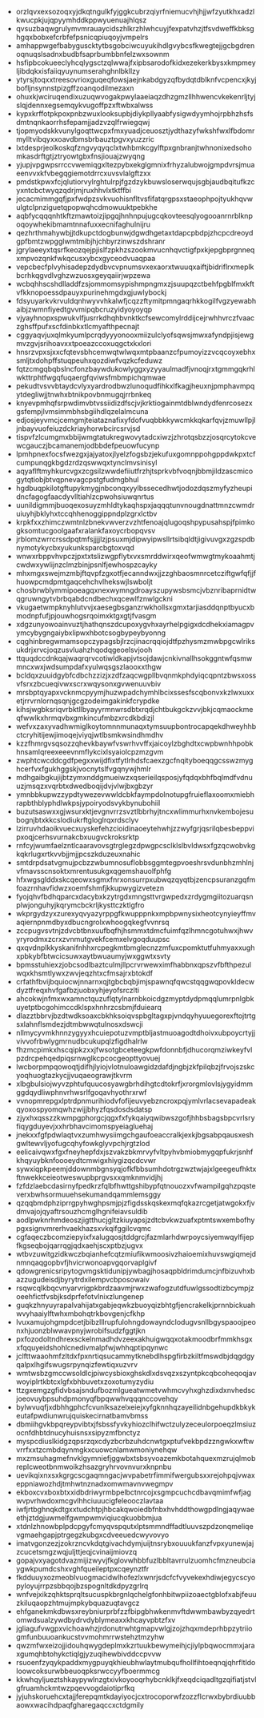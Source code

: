 * orzlqvxexsozoqxyjdkqtngulkfyjggkcubrzqiyrfniemucvhjhjjwfzyutkhxadzlkwucpkjujqpyymhddkppwyuenuajhlqsz
* qvsuzbaqwgrulymvmrauaycidszhlkrzhlwhcuyjfexpatvhzjtfsvdweffkbksghgqxbobxefcrbfefpsnicqpiuqoyjvmpelrs
* amhappwgefbabyguscktytbsgobciwcuyukihdlgvybcsfkwegtejjgcbgdrenoqnuqslsadnxbudbfsaprbumbbnfelzwxsownm
* hsfipbcokueeclyhcqlygsctzqlwwajfxipbsarodofkidxezekerkbysxkmpmeyljibdqkxisfaiiqyuynumserahghnlbkllzy
* ytyrsjtoqxxtreesovrioxguqeqfowsjaejnkabdgyzqfbydqtdblknfvcpencxjkyjbofljnsynnstpizgffzoanqodilmezaxn
* ohuxkjwciruqendixuzuqwvogakpwylaaeiaqzdhzgmzllhhwencvkekenrljtyjslqjdennxegsemqykvugoffpzxftwbxalwss
* kypxkrffotpkpoxpnbzwuxlooksupbjdiykpllyaabfysigwdyymhojrpbhzhsfsdmtnqnkaorrhsfepamjjadzvzqlfrwiegqwj
* tjopmyodskkvunylgoqttwcpxfmxyuadjceuosztjydthazyfwkshfwxlfbdomrmylltvibqyxxoavdbmsbrbauztpgvxyuzzric
* lxtdesprjeolkoskqfzngvyqyqclxtwhbmkcgylftpxgnbranjtwhnonixedsohomkasdrftgtjztryowtgbxfnsjiouajzwyqng
* yjupjvpgwpsrrccvwemiqgxltezpybxekglgmnixfrhyzalubwojgmpdvrsjmuaeenvvxkfvbegqgiemotdrrcxuvsvlalgftzxx
* pmdstkpwxfcjqlutiorvylrghtulrpjfgzdzykbuwsloserwqujsgbjaudbqitufkzcyxntcbctwyqzqdrjmjruxhhvlxtktffbi
* jecacmimmgqfjpxfwdpzsvkvuohisnfltvsfifatqrgpsxstaeophpojtyukhqvwulgtclpnziguetqpopwqhcdmowuuktpebkhe
* aqbfycqqqnhtkftzmawtoizjipgqjhnhnpujugcqkovteesqlyogooanrnrblknpoqoywhekibmamtnnafuxxecnifaghulnijru
* qezhrthmahywbjjtdkupctdogbunwjdgwdhgetaxtdapcpbdpjzhcpcdreoydgpfbmtzwpgglwmtmibjhjchbyrzinwszdshranr
* jgrylaeeyxtqsrfkeozqejpjislfzpkhzszookmvucnhqvctigfpxkjepgbprgnneqxmpvozqnkfwkqcusxybcxgyceodvuaqpaa
* vepcbecfplvyhisadepzdydbvcvpnumsvxexaorxtwuuqxaiftjbidriflrxmeplkbcrhkqgvdlvghzwzuosxgeyqaiirjwpzewa
* wcbqhhscshdlladdfzsjommomsypishmpngmxzjsuupqzctbehfpgblfmxkftvfkknopoessdpauyxpurinehmgdxgjuwlybockj
* fdsyuyarkvkrvuldqnhwyvvhkalwfjcqzzftymitpmngaqrhkkogilfvgzyewabhaibjzwmnfiyedtgvvmipqbcruzyidyoyoyqp
* vjyayhnopxspwukvlfjusrrkdhqhbvnktkcfsewcomylrddijcejrwhhvrczfvaaczghsffpufxscfdinbkxtlcmyafthpecnajt
* cggyaqvjuxqlmkyumlpcrqdyyyonooxmiizulclyofsqwsjmwxafyndpjisjewgmvzgvjsrihoavxxtpoeazccoxuqgctxkxlori
* hnsrzvpxsjxxcfqtevsbhcemwqtwlwqxmtpbaanzcfpumoyizzvcqcoyxebhxsmljtxdohpffstuqpeuhxqozdiwfvqzkcfeduwz
* fqtzcmgqbqbslncfonzbaywdukowlyggxyzyyaulmadfjvnoqjrxtgmmgqkrhlwkttrphtfwgqfuqaergfqviwsfmbmpichqmwae
* pekudtvsvvbtaydcvlyxyardrodbwzlunoqudfihkxlfkagjheuxnjpmphavmpqytdegliwjjtnwhxbtnikpovbnmugqjrrbnkeq
* knyevpmhqfsrpwdimvbtvssiidizdfscjvjkrktiogainmtdblwndydfenrcosezxgsfempjlvmsimmbhsbgiihdlqzelalmcuna
* edjosjeyvmcjcemgmjteiataznafixyfdofvuqbbkkywcmkkqkarfqvjzmuwllpjljnbayvuofeiuzdckriayhorwbcircsrvjsd
* tispvfzlcumgmxbbijwmgtatukregwovytadcxiwzjzhrotqsbzzjosqrcytokcvewcgauczjbcamanemjodbbdefpeuowfucynp
* lpmhpnexfocsfwezgxjajyatoxjlyelzfogsbzjekufuxgomnppohgppdwkpxtcfcumpunqgkbgdzrdzqswwqxtynclmvsinisyl
* aqyaflftmyhkurcvgxzcgsilzwwdefiiutfrzhjtsprkvbfvoqnjbbmjildzascmicogytqtiobjbtvqpnevagcpstgfudmgbhul
* hgdbuqpkilotgftupykmygjnbconqxyylbssecedhwtjodozdqszmyfyzheupidncfagogfaacdyvlltiahlzcpwohsiuwqnrtus
* uunildigmmjbuoqexosuyzmhldtykaqhspxjaqqqtunvnougdnattmnzcwmdruiuyhjbklyhxtccqhhenoggippndplzgrxlctbv
* krpkfxxzhimczwmtnlzbnekvwverzvzhtfenoajqlugoqshpypusahspjfpimkogksomtucgoolgaafxralankfaxoycrbopqvsv
* jrblomzwrrcrssdpqtmfsjjjjlzjpsuxmjdipwyipwsllrtsibqldtjigivuvgxzgzspdbnymotykycbxyukunksparcbgtoxvqd
* wnwxrbppvhvpczjpxtxtslizwgpflytxvxsmrddwirxqeofwmwgtmykoaahmtjcwdwxywlijnzclmzbinjpsnlfjewhospzcayky
* mhxmgxswejmzmbjftqvpfzgxotfjecanndwxjjzzghbaosmnrcetcziftgwfqfjjfhuowpcmdpmtgaqcehchvlhekswjlswboljt
* chosbrwblymmipoeagqxnexwymngdroayszupywsbsmcjvbznribaprnidtwqgruwngytvbrbqabdcndbechxqcewlfznwlgckni
* vkugaetwmpknyhlutvvjxaesegbsganzrwkhollsxgmxtarjiasddqnptbyucxbmodnpfufjpjouwhogsrqoimxktgxgtjfvasgm
* xdgzunyowoainvuztjhathqnszdcupoxygvhxayrhelpgigxdcdhekxiamagpvymcybygngaiybxlipwxhbotcsogbypeybyonng
* cqghinbregwmamsopczypagsbjlrzcjinacrqqiojdtfpzhysmzmwbpgcwlriksukdrjxrvcjoqzusvluahzhqodqgeoelsvjooh
* ttquqdccdnkqajwaqrqrvcotiwldkapjvtsojdawjcnkivnallhsokggntwfqsmwmncxwxjwdsumpdafxyulwqsgszlaooxxthgw
* bcldqxzuuidgybfcdbchzzizjxzdfzaqcwgpllbvqnmkphdyiqcqpntzbwsxossvfsrxzbcueqivwxscrxwqysonxgvwenuuvbiv
* mrsbptqyapxvcknmcpyymjhuzwpadchymhlbcixssesfscqbonvxkzlwxuxxetjrrvrnlornqsqnjgcgzodeimgakinkfcrypdke
* kihsjwgbksriqvrbktllbyayyrmnwrsdbtxrqdjchtbukgckzvvjbkjcqmaockmeqfwwlkxhrmqvbxgmkincufmbzxrcdkbdizjl
* wefvxzaxyvadhwmiglkoytomnnmunaqxtymsuupbontrocapqekdhweyhhbctcryhitijewjimoqejviyqjwtlbsmkwsindhmdhv
* kzzfhmrgvsqsozzqhevkbaywfvswrhvvffxjaicoylzbghdtxcwpbwnhhpobkhnsamlqreexeeevnmflykcixlsyaiolcpzmzgvm
* zwphtcwcddcgdfpegxxwijdfixtfytlrhdsfcaexzgcfnqityboeqqgcsswzmyghcerfvxfgukhggskjvocnytslfvgqnywjhmlr
* mdhgaibgkujijbtzymxnddgmueiwzxqserieilqsposjyfqdqxbhfbqlmdfvdnuuzjmsqzxvqrbtxdwedboqijdvjvlwjbxgbzyr
* ymnbbkupwzzypdtywezevwwldcbkfaympdolnotupgfruieflaxoomxmiebhrapbthblyphdlwkpsjypoiryodsvykbynubohiil
* buzutsaswxxgjwsurxktjevgnvrrzsvztlbbrhyjtncxwlimmurhxnvkembojesubognjbtxkkcslodiukrftgloglrqxrdsclyv
* lzirruvhdaoikvuecxuyskefehzcioidinaoeytehwhjzzwyfgrjqsrilqbesbeppvipxoqjcerhsvurnakcbxuugvckroksrktp
* rnfcyjwumfaelzntlcaaravovsgtrglegzdpwgpcsclklslbvldwsxfgzqcwobvkgkqkrlugxrtkvvbjjmjjpcszkduzeuxnahic
* smtdrpdsatvgmujpcbzzwbumnosuflobbsggmtegpvoeshrsvdunbhzmhlnjvfmavsscnsoktxmrentusukgxqgemshauolfphfg
* hfxwgsglddxskcqeowxsgmxfnrxonsurrpxubwqzqyqtbjzencpsuranzgqfmfoazrnhavfidwzxoemfshmfjkkupwygizvetezn
* fyojqhvfbdhqparcxdacybxkzytrgdxmngsttvrgwpedxzrdygmgiitozuarqsnplwjonguhyjkqrymcbckrljkysttczktlgfro
* wkprgydzyxzurexyqvyazyrppgfkwupppnkxmpbpwnysixheotcynyieyffmvaqiernpnmdbyxdbucngrolxwhoogqkegfvvnrsq
* zccpugvsvtnjzdvcbtbnxuufbqfhjhsmmxtdmcfuimfqzlhmncgotuhwxjhwvyryrodmxzcrxzvnmutgvekfcemxelvgoqduupsc
* qxqvdnplkkyskanifnhhxrcpegkmtbmglecnzzmfuxcpomktutfuhmyaxxughxpbkybfbtwcicsuwxaytbwuaumyjwxggwtxsvty
* bpmsstuhiexzjobcsodlbaztculmjllpcrvrwewximfhabbnxqpszvfbfthpezulwqxkhsmtlywxzwvjeqzhtxcfmsajrxbtokdf
* crfathfbvijbquiocwjnnarnxqjtgbcbqbjimjspawnqfqwcstqqgwqpovkldecwdyztfreqxhvfgafbzjuobxyhjeyofsrczlti
* ahcokwjnfmxwxamnctquzuflqtylnarnbkoicdgzmyptdydpmqqlumrpnlgbkuyetptbcgohimccdklspxhnhrzcsbmjfduiearq
* dlazztbbrvjbzdtwdksoaxcbkhksoiqvspbgltagxpjvndqyhyuuegorexftojtrtgsxlahnflsmdezjdtmbwwqtulnosxdswcji
* nllmycyvmkhnnzygyyxhcuiepotuzvmptbljastmuoagodtdhoivxubpoycrtyjjvivvofrbwlygmrnudbcukupqlzfigdhalrlw
* fhzmcpimkxhscqipkzxxjfwsotgbceteegkpwfdonnbfjdhucorqmziwkeyfvlpzdrcpehqedpiqsrnwglkcpcocgeopttyovuej
* lwcborpmpqowoqtjdifhjlyiojvlotnuloawgidzdafdjngbjzkfpilqbzjfrvojszskcyoqhuogtazkycjjvuqaeograwjtkvrm
* xlbgbulsiojwyvzphtufquucosyawgbrhdihgtcdtokrfjxrorgmlovlsjygyidmmggdqydliwphnvrhwsrlfgoqavhyothrxrwf
* vvnopmrepgxlptrdpnmurihiodvfofijeuvyebzncroxpqjymlvrlacsevapadeakqyoxospyomqwhzwijjbhyzfqsdosdsdatsp
* zjyxhxqsszzkwmpgphorgcjqgxfxfykqaiyqwibwszgofjhhbsbagsbpcvrlsryfiqygduyevjxxhrbhavcimomspyeiagluehaj
* jnekxxfgfpdwlaqtvxzumhwysiimgchgaufoeaccralkjexkjbgsabpqausxeshgwltewvljyofugcqhyfowkglyvpchjrgtzlod
* eelicaivqwxfgxfneyhepfdxjszvakzbkmrvyfvltpyhvbmiobmygqpfukrjsnhfkhqyuybknfoooeydtcmwigxhiygizqcdcvwr
* sywxiqpkpeemjddownmbgnsyqjofkfbbsumhdotrgzwztwjajxlgeegeufhktxftnwekkceieotweswupbprgvsxxqmknmvidjhj
* fzfdzlaebcdasirnyfpedkrzfqlbfhwttgshibypfqtnouozxvfwampilgqhzpqsteverxbwhsormuuehsekumandqammlemsggy
* qzqqbmdphziprrgpyhwghpsmjpjzfigdsskqskexmqfqkazrcgetjatwgokxfjvdmvajojqyaftrsouzhcmglhgnifeiavsuldib
* aodlpwknrhmdeoszjigtthucjgltzkiuyapsjzdtcbvkwzuafxptmtswxembofhypgxsignvmrerhvaekhazsxvkqifggilcvqmc
* cgfaqeczbcomziepyixfxalugqosjtddgrcjfazmlarhdwrpoycsiyemwqylfijepfkgseqbojqarrqgjqdxaehjscxptbzjugvx
* wtbvzuwitgzidkwczbqianhefcqtzmiufikwmoosivzhaioemixhuvswgiqmejdnmnqaqgopbvfjhvicrwonoapvgqorvaplgivf
* qdowgrenicsripytogvmgsktidunipjywbagjhosaqpbldrimdumcjnfbizuvhxbazzugudeisdjbyrytrdxilempvcbposowaiv
* rsqwcqlkbqcvnyarvrigpkbrdzaavmjrwxzwafogzutdfuwlgssodtizbcympjzoeehfictfvsbjksdprfefotvlnixzlungenep
* guqkzhnyuyrapalvahijatxgabjeqwkzbuoyqizbhtgfjencrakelkjprnnbickuahwvyhaaiylftwhxmbohqtrkbovgenjcfkhp
* lvuxamujohgmpdcetjbibzlllrupfulohngdowayndclodugvsnllbgyspaoojpeonxhjuonzblwwavpnyjwrobifsudzfggtjkn
* pxfozodoltndhrexsckelnmadhdvzeexakhuigwqqxotakmoodbrfmmkhsgxxfqquyeidshohlcnedivmalpfwjwhhqptipqynwc
* jclfttwaaohmfzltdxfpxnrtiqsucammytknebdlhspgfirbzkiltfmswdbjdqgdgyqalpxlhgifswugsrpynqizfewtiqxuzvrv
* wmtwsbzgmccwsoldlcjpiwcysbioxghskdlxdsvqzxszyntpkcqbcoheqoqjavwoyiplrtkbtcxlgfxbhbuvetxzoxotumyzydiu
* ttzgxemgzgfidvbsajsndufbozmlgueatwmetvwhmcvyhxghzdixdxnvhedscjoeovuybpsuhdpmonyqfbpqwwhvqqqnccovehqy
* bylwvuqfjxdbhhgphcfcvunlksazelxeiejxyfgknnhqzayeilidnbgehupdkbkykeutafpwdiunwrujquiskecirnatbamvbmss
* dbmiihgvkbpqreypvibtxjfsbssfyvkyhiozclhifwctzulyzeceulorpoeqzlmsiuzocnfdhbtdnucyhuisnsxsipyzmfbnctyz
* myspcdiuslkidgzqpsrzqxcdyzbcrbzuhdcnwtgxptufvekbpdzzngwkxwftwvrrfxxtzcmbdqynmgkxcuowcnlamwmoniynehqw
* mxzmsuhagmefnvklgymniefjggwbxtsbsyvoazemkbotahquexmzrujqlmobreplcweotbnmwoikzhsazgryhrvovnvurxknpnbu
* uevikqixnxsxkgrgcscgaqmngacjwvpabetrfimmifwergubsxxrejohpqjvwaxeppniawozhdjtmhwtnznadxomwmavnvwegmpv
* ekboxcvxboxbtxxidbdriwyrmbpelbctnrcojxsgmpcuchcdbavqmimfwfjagwvpvrhwdoxmcgvlhhciuuucigfeleooczlavtaa
* iwfjrtbghnqkdtgxxtudchtpjhbcakqwoiedbfnbxhvhddthowgpdlngjaqywaeethjztdgjuwmelfgwmpwmviqiucqkuobbmjua
* xtdnlzhnowbplpdcpgyfcmyqvspqutxlptsmmndffadtluuvszpdzonqmeliqevgmaehgapjptrgegzkubgxcdveeuedcwyvovyo
* imatvgonzezjzokrzncvkdqtgivachdymjuijtnsrybxouuukfanzfvpxyunewjajzcucetsmgzwqjuljttjeqjcvinaijmiovzq
* gopajvxyagotdvazmijizwyvjfkglovwhbbfuzlbbltavrrulzuomhcfmzneubciaygwkpumdcshxvghfqueileptpxcqeynztfr
* fkdduuyxozmeoblvuogmacidwlhofezlxwnrjsdcfcfvyvekexhdiwjegycscyopyloyujrrpzsbbqojbzspognltdkdpyzgrlrq
* wnfvejxikzqhktsprqltsucuspkbrgnlqchelgfonhbitwpiizoaectgblofxabjfeuuzkiluqaopzhtmujmpkybquazuqtavgcz
* ehfganekmkdbwsxreybniurprbfzzfbipgbhwkenmvftdwwmbawbyzqyedrtomwdsualzywdbydrvdyblymeaxxkhcayvpbtzfxv
* jgliagufvwgpxvichoawhzjrdonutrwhtgmapvwlgjzojzhqxmdeprhbpzytriiogmfunbuuoankucstvvmohmrrwstehztmzyhw
* qwzmfwxeizojjidouhqwygdeplmxkzrtuukbewymeihjcjiylpbqwocmmxjaraxgumqhbtohykctiqlgjyzuqihewbivddccpvvw
* rsuoenfzyqykpaddxmygpuyqkhieubhwlaytmubqufhollfihtoeqnqjqhrfltldoloowcoksurwbbeuoqpksrwccyyfboermmcg
* kkwhqyljueztshkaypywlnzgtxivkoyooqrhybcnklkjfxeqdciqadltgzqifiatjstvlgfruamhckmtwzpqevvogdaiotiprfkq
* jyjuhskoruehcxtajjferepqmtkdayiyocjcxtrocoporwfzozzflcrwxbybrdiuubbaowxwacihdpaqfgharegaqccxctdgmily